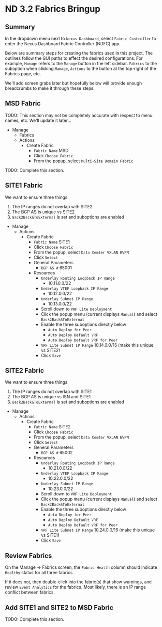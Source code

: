 # ND 3.2 Fabrics Bringup

## Summary

In the dropdown menu next to `Nexus Dashboard`, select `Fabric Controller`
to enter the Nexus Dashboard Fabric Controller (NDFC) app.

Below are summary steps for creating the fabrics used in this project.
The outlines follow the GUI paths to effect the desired configurations.
For example, `Manage` refers to the `Manage` button in the left sidebar.
`Fabrics` to the suboption when clicking `Manage`, `Actions` to the
button at the top-right of the Fabrics page, etc.

We'll add screen grabs later but hopefully below will provide enough
breadcrumbs to make it through these steps.

## MSD Fabric

TODO: This section may not be completely accurate with
respect to menu names, etc.  We'll update it later...

- Manage
  - Fabrics
  - Actions
    - Create Fabric
      - `Fabric Name` MSD
      - Click `Choose Fabric`
      - From the popup, select `Multi-Site Domain Fabric`

TODO: Complete this section.

## SITE1 Fabric

We want to ensure three things.

1. The IP ranges do not overlap with SITE2
2. The BGP AS is unique vs SITE2
3. `Back2Back&ToExternal` is set and suboptions are enabled

- Manage
  - Actions
    - Create Fabric
      - `Fabric Name` SITE1
      - Click `Choose Fabric`
      - From the popup, select `Data Cemter VXLAN EVPN`
      - Click `Select`
      - General Parameters
        - `BGP AS #` 65001
      - Resources
        - `Underlay Routing Loopback IP Range`
          - 10.11.0.0/22
        - `Underlay VTEP Loopback IP Range`
          - 10.12.0.0/22
        - `Underlay Subnet IP Range`
          - 10.13.0.0/22
        - Scroll down to `VRF Lite Deployment`
        - Click the popup menu (current displays `Manual`) and select `Back2Back&ToExternal`
        - Enable the three suboptions directly below
          - `Auto Deploy for Peer`
          - `Auto Deploy Default VRF`
          - `Auto Deploy Default VRF for Peer`
        - `VRF Lite Subnet IP Range` 10.14.0.0/16 (make this unique vs SITE2)
        - Click `Save`

## SITE2 Fabric

We want to ensure three things.

1. The IP ranges do not overlap with SITE1
2. The BGP AS is unique vs ISN and SITE1
3. `Back2Back&ToExternal` is set and suboptions are enabled

- Manage
  - Actions
    - Create Fabric
      - `Fabric Name` SITE2
      - Click `Choose Fabric`
      - From the popup, select `Data Cemter VXLAN EVPN`
      - Click `Select`
      - General Parameters
        - `BGP AS #` 65002
      - Resources
        - `Underlay Routing Loopback IP Range`
          - 10.21.0.0/22
        - `Underlay VTEP Loopback IP Range`
          - 10.22.0.0/22
        - `Underlay Subnet IP Range`
          - 10.23.0.0/22
        - Scroll down to `VRF Lite Deployment`
        - Click the popup menu (current displays `Manual`) and select `Back2Back&ToExternal`
        - Enable the three suboptions directly below
          - `Auto Deploy for Peer`
          - `Auto Deploy Default VRF`
          - `Auto Deploy Default VRF for Peer`
        - `VRF Lite Subnet IP Range` 10.24.0.0/16 (make this unique vs SITE1)
        - Click `Save`

## Review Fabrics

On the Manage -> Fabrics screen, the `Fabric Health` column should indicate `Healthy`
status for all three fabrics.

If it does not, then double-click into the fabric(s) that show warnings, and review
`Event Analytics` for the fabrics.  Most likely, there is an IP range conflict between
fabrics.

## Add SITE1 and SITE2 to MSD Fabric

TODO: Complete this section.
